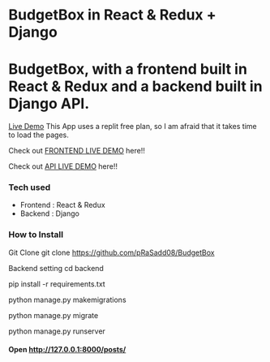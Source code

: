 # BudgetBox in React & Redux + Django

# BudgetBox, with a frontend built in React & Redux and a backend built in Django API.
[Live Demo](https://budgetbox-frontend.prasadd08.repl.co/0)
This App uses a replit free plan, so I am afraid that it takes time to load the pages.

Check out [FRONTEND LIVE DEMO](https://budgetbox-frontend.prasadd08.repl.co/) here!!

Check out [API LIVE DEMO](https://budgetbox-backend.prasadd08.repl.co/) here!!

### Tech used
* Frontend : React & Redux
* Backend : Django

### How to Install
Git Clone
git clone https://github.com/pRaSadd08/BudgetBox

Backend setting
cd backend

pip install -r requirements.txt

python manage.py makemigrations

python manage.py migrate

python manage.py runserver

#### Open http://127.0.0.1:8000/posts/
